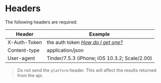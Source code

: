# Headers

The following headers are required:

Header       | Example
------------ | ---------------------------------------------
X-Auth-Token | the auth token *[How do I get one?](https://rednit.stoplight.io/explore/tinder-api/nodes/docs/Authentication.md)*                     |
Content-type | application/json
User-agent   | Tinder/7.5.3 (iPhone; iOS 10.3.2; Scale/2.00) |..

> Do not send the `platform` header. This will affect the results returned from the api.